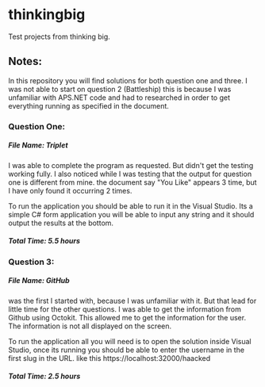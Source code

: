# thinkingbig
Test projects from thinking big.

## Notes:
In this repository you will find solutions for both question one and three.
I was not able to start on question 2 (Battleship) this is because I was unfamiliar with
APS.NET code and had to researched in order to get everything running as specified in the document.

### Question One:
##### File Name: Triplet
I was able to complete the program as requested. But didn't get the testing working fully.
I also noticed while I was testing that the output for question one is different from mine. the document say "You Like" appears 3 time, but I have only found it occurring 2 times.

To run the application you should be able to run it in the Visual Studio. Its a simple C# form application you will be able to input any string and it should output the results at the bottom.

##### Total Time: 5.5 hours

### Question 3:
##### File Name: GitHub
was the first I started with, because I was unfamiliar with it. But that lead for little time for the other questions.
I was able to get the information from Github using Octokit. This allowed me to get the information for the user.
The information is not all displayed on the screen.

To run the application all you will need is to open the solution inside Visual Studio, once its running you should be able to enter the username in the first slug in the URL. like this https://localhost:32000/haacked

##### Total Time: 2.5 hours

